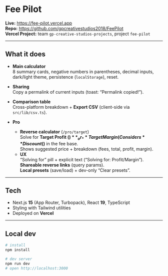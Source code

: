 # Fee Pilot

**Live:** https://fee-pilot.vercel.app  
**Repo:** https://github.com/gpcreativestudios2018/FeePilot  
**Vercel Project:** team `gp-creative-studios-projects`, project `fee-pilot`

---

## What it does

- **Main calculator**  
  8 summary cards, negative numbers in parentheses, decimal inputs, dark/light theme, persistence (`localStorage`), reset.

- **Sharing**  
  Copy a permalink of current inputs (toast: “Permalink copied!”).

- **Comparison table**  
  Cross-platform breakdown + **Export CSV** (client-side via `src/lib/csv.ts`).

- **Pro**  
  - **Reverse calculator** (`/pro/target`)  
    Solve for **Target Profit ($)** _or_ **Target Margin (%)** (profit wins if both set).  
    Considers **Discount (%)** and **Shipping charged to buyer ($)** in the fee base.  
    Shows suggested price + breakdown (fees, total, profit, margin).
  - **UX**  
    “Solving for” pill + explicit text (“Solving for: Profit/Margin”).  
    **Shareable reverse links** (query params).  
    **Local presets** (save/load) + dev-only “Clear presets”.

---

## Tech

- Next.js **15** (App Router, Turbopack), React **19**, TypeScript
- Styling with Tailwind utilities
- Deployed on **Vercel**

---

## Local dev

```bash
# install
npm install

# dev server
npm run dev
# open http://localhost:3000

